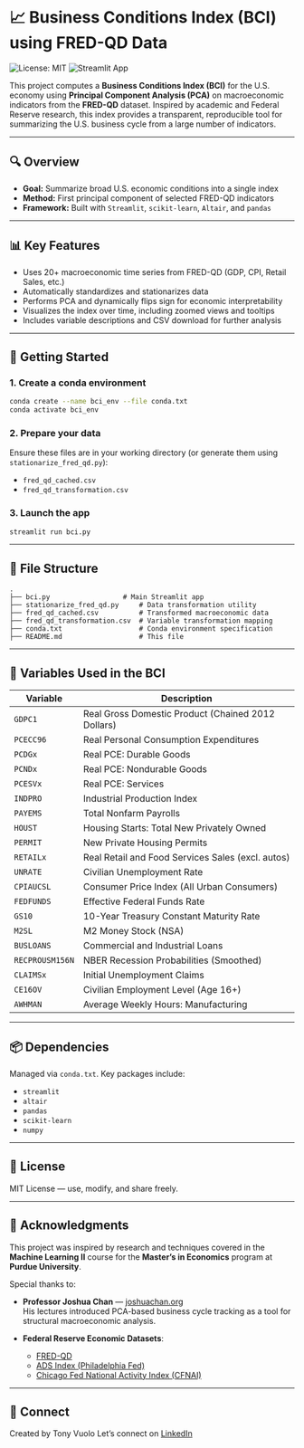 
# 📈 Business Conditions Index (BCI) using FRED-QD Data

![License: MIT](https://img.shields.io/badge/license-MIT-green)
![Streamlit App](https://img.shields.io/badge/app-live-brightgreen)

This project computes a **Business Conditions Index (BCI)** for the U.S. economy using **Principal Component Analysis (PCA)** on macroeconomic indicators from the **FRED-QD** dataset. Inspired by academic and Federal Reserve research, this index provides a transparent, reproducible tool for summarizing the U.S. business cycle from a large number of indicators.

---

## 🔍 Overview

- **Goal:** Summarize broad U.S. economic conditions into a single index  
- **Method:** First principal component of selected FRED-QD indicators  
- **Framework:** Built with `Streamlit`, `scikit-learn`, `Altair`, and `pandas`

---

## 📊 Key Features

- Uses 20+ macroeconomic time series from FRED-QD (GDP, CPI, Retail Sales, etc.)
- Automatically standardizes and stationarizes data
- Performs PCA and dynamically flips sign for economic interpretability
- Visualizes the index over time, including zoomed views and tooltips
- Includes variable descriptions and CSV download for further analysis

---

## 🚀 Getting Started

### 1. Create a conda environment

```bash
conda create --name bci_env --file conda.txt
conda activate bci_env
```

### 2. Prepare your data

Ensure these files are in your working directory (or generate them using `stationarize_fred_qd.py`):

- `fred_qd_cached.csv`
- `fred_qd_transformation.csv`

### 3. Launch the app

```bash
streamlit run bci.py
```

---

## 📁 File Structure

```
.
├── bci.py                  # Main Streamlit app
├── stationarize_fred_qd.py     # Data transformation utility
├── fred_qd_cached.csv          # Transformed macroeconomic data
├── fred_qd_transformation.csv  # Variable transformation mapping
├── conda.txt                   # Conda environment specification
├── README.md                   # This file
```

---

## 🧾 Variables Used in the BCI

| Variable     | Description                                           |
|--------------|-------------------------------------------------------|
| `GDPC1`      | Real Gross Domestic Product (Chained 2012 Dollars)    |
| `PCECC96`    | Real Personal Consumption Expenditures                |
| `PCDGx`      | Real PCE: Durable Goods                               |
| `PCNDx`      | Real PCE: Nondurable Goods                            |
| `PCESVx`     | Real PCE: Services                                    |
| `INDPRO`     | Industrial Production Index                           |
| `PAYEMS`     | Total Nonfarm Payrolls                                |
| `HOUST`      | Housing Starts: Total New Privately Owned             |
| `PERMIT`     | New Private Housing Permits                           |
| `RETAILx`    | Real Retail and Food Services Sales (excl. autos)     |
| `UNRATE`     | Civilian Unemployment Rate                            |
| `CPIAUCSL`   | Consumer Price Index (All Urban Consumers)            |
| `FEDFUNDS`   | Effective Federal Funds Rate                          |
| `GS10`       | 10-Year Treasury Constant Maturity Rate               |
| `M2SL`       | M2 Money Stock (NSA)                                  |
| `BUSLOANS`   | Commercial and Industrial Loans                       |
| `RECPROUSM156N` | NBER Recession Probabilities (Smoothed)            |
| `CLAIMSx`    | Initial Unemployment Claims                           |
| `CE16OV`     | Civilian Employment Level (Age 16+)                   |
| `AWHMAN`     | Average Weekly Hours: Manufacturing                   |

---

## 📦 Dependencies

Managed via `conda.txt`. Key packages include:

- `streamlit`
- `altair`
- `pandas`
- `scikit-learn`
- `numpy`

---

## 📜 License

MIT License — use, modify, and share freely.

---

## 🙌 Acknowledgments

This project was inspired by research and techniques covered in the **Machine Learning II** course for the **Master’s in Economics** program at **Purdue University**.

Special thanks to:

- **Professor Joshua Chan** — [joshuachan.org](https://joshuachan.org/)  
  His lectures introduced PCA-based business cycle tracking as a tool for structural macroeconomic analysis.

- **Federal Reserve Economic Datasets**:
  - [FRED-QD](https://research.stlouisfed.org/econ/mccracken/fred-databases/)
  - [ADS Index (Philadelphia Fed)](https://www.philadelphiafed.org/surveys-and-data/real-time-data-research/ads)
  - [Chicago Fed National Activity Index (CFNAI)](https://www.chicagofed.org/research/data/cfnai/current-data)

---

## 🔗 Connect

Created by Tony Vuolo 
Let’s connect on [LinkedIn](https://www.linkedin.com/in/tonyvuolo/)
